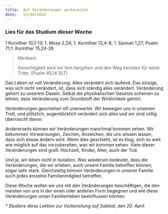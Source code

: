 ```yaml
---
title:  Auf Veränderungen vorbereiten
date:   13/04/2019
---
```


### Lies für das Studium dieser Woche
1 Korinther 10,1-13; 1. Mose 2,24; 1. Korinther 13,4-8; 1. Samuel 1,27; Psalm 71;1. Korinther 15,24-26

> <p>Merktext</p>
> Gerechtigkeit wird vor ihm hergehen und den Weg bereiten für seine Tritte. (Psalm 85,14 SLT)

Das Leben ist voll Veränderung. Alles verändert sich laufend. Das einzige, was sich nicht verändert, ist, dass sich ständig alles verändert. Veränderung gehört zu unserem Dasein. Selbst die physikalischen Gesetze scheinen zu lehren, dass Veränderung zum Grundstoff der Wirklichkeit gehört.

Veränderungen geschehen oft unerwartet. Wir bewegen uns in unserem Trott, und plötzlich, augenblicklich verändert sich alles und wir sind völlig überrascht davon.

Andererseits können wir Veränderungen manchmal kommen sehen. Wir bekommen Vorwarnungen, Zeichen, Anzeichen, die uns wissen lassen, dass sich etwas ändern wird. Wenn dies geschieht, ist es klug, sich so weit wie möglich auf das vorzubereiten, was wir kommen sehen. Viele dieser Veränderungen sind groß: Hochzeit, Kinder, Alter, auch der Tod.

Und ja, wir leben nicht in Isolation. Was wiederum bedeutet, dass die Veränderungen, die wir erleben, auch unsere Familie betreffen können, sogar sehr stark. Gleichzeitig können Veränderungen in unserer Familie auch jedes einzelne Familienmitglied betreffen.

Diese Woche wollen wir uns mit den Veränderungen beschäftigen, die den meisten von uns in der einen oder anderen Form begegnen und wie diese Veränderungen unser Familienleben beeinflussen können.

_* Studiere diese Lektion zur Vorbereitung auf Sabbat, den 20. April._
